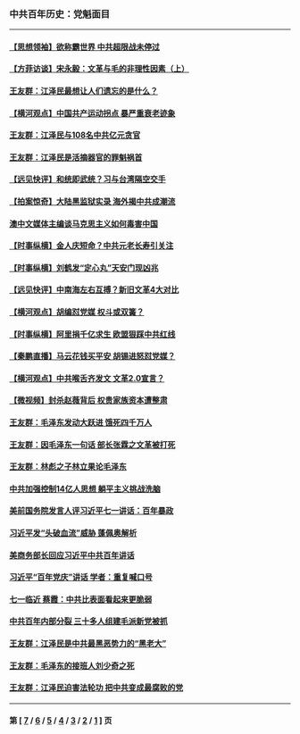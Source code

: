 ### 中共百年历史：党魁面目
---
#### [【思想领袖】欲称霸世界 中共超限战未停过](../../pages/nf1176107/n13745142.md?11300430) 
#### [【方菲访谈】宋永毅：文革与毛的非理性因素（上）](../../pages/nf1176107/n13469956.md?11300430) 
#### [王友群：江泽民最想让人们遗忘的是什么？](../../pages/nf1176107/n13408949.md?11300430) 
#### [【横河观点】中国共产运动拐点 暴严重衰老迹象](../../pages/nf1176107/n13388333.md?11300430) 
#### [王友群：江泽民与108名中共亿元贪官](../../pages/nf1176107/n13352358.md?11300430) 
#### [王友群：江泽民是活摘器官的罪魁祸首](../../pages/nf1176107/n13336903.md?11300430) 
#### [【远见快评】和统即武统？习与台湾隔空交手](../../pages/nf1176107/n13297739.md?11300430) 
#### [【拍案惊奇】大陆黑监狱实录 海外揭中共成潮流](../../pages/nf1176107/n13288853.md?11300430) 
#### [澳中文媒体主编谈马克思主义如何毒害中国](../../pages/nf1176107/n13257387.md?11300430) 
#### [【时事纵横】金人庆短命？中共元老长寿引关注](../../pages/nf1176107/n13217934.md?11300430) 
#### [【时事纵横】刘鹤发“定心丸”天安门现凶兆](../../pages/nf1176107/n13215416.md?11300430) 
#### [【远见快评】中南海左右互搏？新旧文革4大对比](../../pages/nf1176107/n13214745.md?11300430) 
#### [【横河观点】胡编怼党媒 权斗或双簧？](../../pages/nf1176107/n13210864.md?11300430) 
#### [【时事纵横】阿里捐千亿求生 欧盟狠踩中共红线](../../pages/nf1176107/n13206431.md?11300430) 
#### [【秦鹏直播】马云花钱买平安 胡锡进怒怼党媒？](../../pages/nf1176107/n13206392.md?11300430) 
#### [【横河观点】中共喉舌齐发文 文革2.0宣言？](../../pages/nf1176107/n13201248.md?11300430) 
#### [【微视频】封杀赵薇背后 权贵家族资本遭整肃](../../pages/nf1176107/n13197798.md?11300430) 
#### [王友群：毛泽东发动大跃进 饿死四千万人](../../pages/nf1176107/n13177158.md?11300430) 
#### [王友群：因毛泽东一句话 部长张霖之文革被打死](../../pages/nf1176107/n13161711.md?11300430) 
#### [王友群：林彪之子林立果论毛泽东](../../pages/nf1176107/n13128622.md?11300430) 
#### [中共加强控制14亿人思想 躺平主义挑战洗脑](../../pages/nf1176107/n13094299.md?11300430) 
#### [美前国务院发言人评习近平七一讲话：百年暴政](../../pages/nf1176107/n13066986.md?11300430) 
#### [习近平发“头破血流”威胁 蓬佩奥解析](../../pages/nf1176107/n13063604.md?11300430) 
#### [美商务部长回应习近平中共百年讲话](../../pages/nf1176107/n13062903.md?11300430) 
#### [习近平“百年党庆”讲话 学者：重复喊口号](../../pages/nf1176107/n13061411.md?11300430) 
#### [七一临近 蔡霞：中共比表面看起来更脆弱](../../pages/nf1176107/n13056418.md?11300430) 
#### [中共百年内部分裂 三十多人组建毛派新党被抓](../../pages/nf1176107/n13044023.md?11300430) 
#### [王友群：江泽民是中共最黑恶势力的“黑老大”](../../pages/nf1176107/n13022180.md?11300430) 
#### [王友群：毛泽东的接班人刘少奇之死](../../pages/nf1176107/n12991772.md?11300430) 
#### [王友群：江泽民迫害法轮功 把中共变成最腐败的党](../../pages/nf1176107/n12947347.md?11300430) 

---
#### 第 [ [7](./7.md?11300430) / [6](./6.md?11300430) / [5](./5.md?11300430) / [4](./4.md?11300430) / [3](./3.md?11300430) / [2](./2.md?11300430) / [1](./1.md?11300430) ] 页
